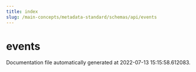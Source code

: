 ```yaml
---
title: index
slug: /main-concepts/metadata-standard/schemas/api/events
---
```


# events

Documentation file automatically generated at 2022-07-13 15:15:58.612083.
